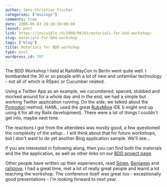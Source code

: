 ```yaml
---
author: Jens-Christian Fischer
categories: ["musings"]
comments: true
date: 2009-06-03 20:28:56+00:00
layout: post
link: https://invisible.ch/2009/06/03/materials-for-bdd-workshop/
slug: materials-for-bdd-workshop
tags: ["blog"]
title: Materials for BDD workshop
type: post
wordpress_id: 707
---
```


The BDD Workshop I held at RailsWayCon in Berlin went quite well. I bombarded the 30 or so people with a lot of new and unfamiliar technology - not all of which is RSpec or Cucumber related.

Using a Twitter App as an example, we cucumbered, speced, stubbed and mocked  around for a whole day and in the end, we had a simple but working Twitter application running. On the side, we talked about the [Pomodori][5] method, HAML, used the great [RubyMine][6] IDE (I might end up using it for all my Rails development). There were a lot of things I couldn't get into, maybe next time.

The reactions I got from the attendees was mostly good, a few questioned the complexity of the setup... I will think about that for future workshops, but I don't want to do yet another Blog application sample. We'll see...

If you are interested in following along, then you can find both the materials and the the application, as well as other links on our [BDD project page][1].

Other people have written up their experiences, read [Sören][2], [Benjamin][4] and [railslove][3]. I had a great time, met a lot of really great people and learnt a lot teaching the workshop. 
The conference itself was great too - exceptionally good presentations - I'm looking forward to next year.


[1]: https://invisible.ch/portfolio/wir-unterwegs/bdd-workshop/
[2]: https://www.jrubyonrails.de/2009/05/aktuelles-von-der-railswaycon.html
[3]: https://railslove.com/weblog/2009/05/30/railswaycon-09-in-berlin-ruckblick/
[4]: https://www.topicmapslab.de/news/tmlab_at_railswaycon2009
[5]: https://www.pomodorotechnique.com/
[6]: https://www.jetbrains.com/ruby/index.html
